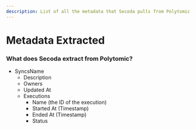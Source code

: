 ```yaml
---
description: List of all the metadata that Secoda pulls from Polytomic
---
```


# Metadata Extracted

### What does Secoda extract from Polytomic?

* SyncsName
  * Description
  * Owners
  * Updated At
  * Executions
    * Name (the ID of the execution)
    * Started At (Timestamp)
    * Ended At (Timestamp)
    * Status
